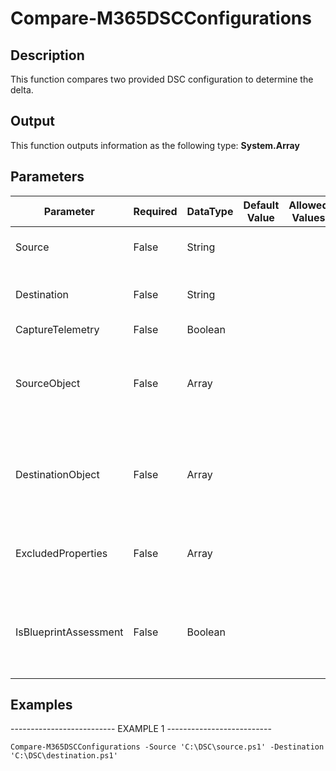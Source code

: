 ﻿# Compare-M365DSCConfigurations

## Description

This function compares two provided DSC configuration to determine the delta.

## Output

This function outputs information as the following type:
**System.Array**

## Parameters

| Parameter | Required | DataType | Default Value | Allowed Values | Description |
| --- | --- | --- | --- | --- | --- |
| Source | False | String |  |  | Local path of the source configuration. |
| Destination | False | String |  |  | Local path of the destination configuraton. |
| CaptureTelemetry | False | Boolean |  |  |  |
| SourceObject | False | Array |  |  | Array that contains the list of configuration components for the source. |
| DestinationObject | False | Array |  |  | Array that contains the list of configuration components for the destination. |
| ExcludedProperties | False | Array |  |  | Array that contains the list of parameters to exclude. |
| IsBlueprintAssessment | False | Boolean |  |  | Specifies whether or not we are currently comparing a configuration to a Blueprint. |

## Examples

-------------------------- EXAMPLE 1 --------------------------

`Compare-M365DSCConfigurations -Source 'C:\DSC\source.ps1' -Destination 'C:\DSC\destination.ps1'`


